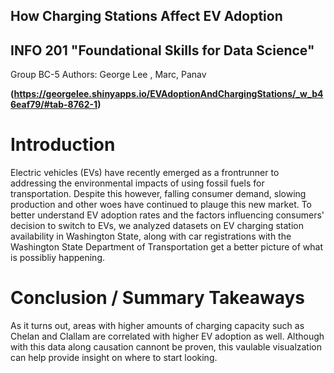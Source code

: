 ## How Charging Stations Affect EV Adoption
## INFO 201 "Foundational Skills for Data Science"
Group BC-5
Authors: George Lee , Marc, Panav

**(https://georgelee.shinyapps.io/EVAdoptionAndChargingStations/_w_b46eaf79/#tab-8762-1)**


# Introduction
Electric vehicles (EVs) have recently emerged as a frontrunner to addressing the environmental impacts of using fossil fuels for transportation. Despite this however, falling consumer demand, slowing production and other woes have continued to plauge this new market. To better understand EV adoption rates and the factors influencing consumers' decision to switch to EVs, we analyzed datasets on EV charging station availability in Washington State, along with car registrations with the Washington State Department of Transportation get a better picture of what is possibliy happening.

# Conclusion / Summary Takeaways
As it turns out, areas with higher amounts of charging capacity such as Chelan and Clallam are correlated with higher EV adoption as well. Although with this data along causation cannont be proven, this vaulable visualzation can help provide insight on where to start looking.
